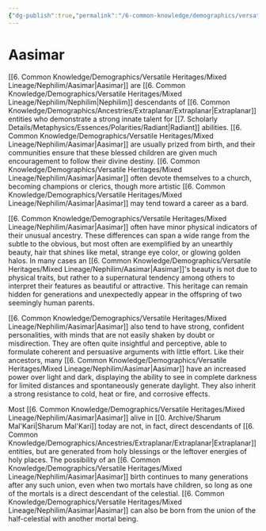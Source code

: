 ```yaml
---
{"dg-publish":true,"permalink":"/6-common-knowledge/demographics/versatile-heritages/mixed-lineage/nephilim/aasimar/","noteIcon":""}
---
```


# Aasimar

[[6. Common Knowledge/Demographics/Versatile Heritages/Mixed Lineage/Nephilim/Aasimar\|Aasimar]] are [[6. Common Knowledge/Demographics/Versatile Heritages/Mixed Lineage/Nephilim/Nephilim\|Nephilim]] descendants of [[6. Common Knowledge/Demographics/Ancestries/Extraplanar/Extraplanar\|Extraplanar]] entities who demonstrate a strong innate talent for [[7. Scholarly Details/Metaphysics/Essences/Polarities/Radiant\|Radiant]] abilities. [[6. Common Knowledge/Demographics/Versatile Heritages/Mixed Lineage/Nephilim/Aasimar\|Aasimar]] are usually prized from birth, and their communities ensure that these blessed children are given much encouragement to follow their divine destiny. [[6. Common Knowledge/Demographics/Versatile Heritages/Mixed Lineage/Nephilim/Aasimar\|Aasimar]] often devote themselves to a church, becoming champions or clerics, though more artistic [[6. Common Knowledge/Demographics/Versatile Heritages/Mixed Lineage/Nephilim/Aasimar\|Aasimar]] may tend toward a career as a bard.

[[6. Common Knowledge/Demographics/Versatile Heritages/Mixed Lineage/Nephilim/Aasimar\|Aasimar]] often have minor physical indicators of their unusual ancestry. These differences can span a wide range from the subtle to the obvious, but most often are exemplified by an unearthly beauty, hair that shines like metal, strange eye color, or glowing golden halos. In many cases an [[6. Common Knowledge/Demographics/Versatile Heritages/Mixed Lineage/Nephilim/Aasimar\|Aasimar]]'s beauty is not due to physical traits, but rather to a supernatural tendency among others to interpret their features as beautiful or attractive. This heritage can remain hidden for generations and unexpectedly appear in the offspring of two seemingly human parents.

[[6. Common Knowledge/Demographics/Versatile Heritages/Mixed Lineage/Nephilim/Aasimar\|Aasimar]] also tend to have strong, confident personalities, with minds that are not easily shaken by doubt or misdirection. They are often quite insightful and perceptive, able to formulate coherent and persuasive arguments with little effort. Like their ancestors, many [[6. Common Knowledge/Demographics/Versatile Heritages/Mixed Lineage/Nephilim/Aasimar\|Aasimar]] have an increased power over light and dark, displaying the ability to see in complete darkness for limited distances and spontaneously generate daylight. They also inherit a strong resistance to cold, heat or fire, and corrosive effects.

Most [[6. Common Knowledge/Demographics/Versatile Heritages/Mixed Lineage/Nephilim/Aasimar\|Aasimar]] alive in [[0. Archive/Sharum Mal'Kari\|Sharum Mal'Kari]] today are not, in fact, direct descendants of [[6. Common Knowledge/Demographics/Ancestries/Extraplanar/Extraplanar\|Extraplanar]] entities, but are generated from holy blessings or the leftover energies of holy places. The possibility of an [[6. Common Knowledge/Demographics/Versatile Heritages/Mixed Lineage/Nephilim/Aasimar\|Aasimar]] birth continues to many generations after any such union, even when two mortals have children, so long as one of the mortals is a direct descendant of the celestial. [[6. Common Knowledge/Demographics/Versatile Heritages/Mixed Lineage/Nephilim/Aasimar\|Aasimar]] can also be born from the union of the half-celestial with another mortal being. 